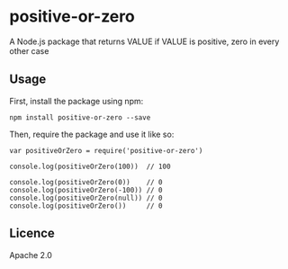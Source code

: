 # positive-or-zero

A Node.js package that returns VALUE if VALUE is positive, zero in every other case

## Usage

First, install the package using npm: 

    npm install positive-or-zero --save

Then, require the package and use it like so:

    var positiveOrZero = require('positive-or-zero')

    console.log(positiveOrZero(100))  // 100

    console.log(positiveOrZero(0))    // 0
    console.log(positiveOrZero(-100)) // 0
    console.log(positiveOrZero(null)) // 0
    console.log(positiveOrZero())     // 0

## Licence

Apache 2.0